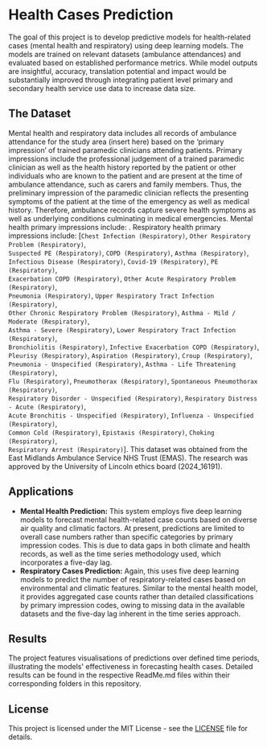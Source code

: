 # Health Cases Prediction
The goal of this project is to develop predictive models for health-related cases (mental health and respiratory) using deep learning models. The models are trained on relevant datasets (ambulance attendances) and evaluated based on established performance metrics. While model outputs are insightful, accuracy, translation potential and impact would be substantially improved through integrating patient level primary and secondary health service use data to increase data size.

## The Dataset
Mental health and respiratory data includes all records of ambulance attendance for the study area (insert here) based on the ‘primary impression’ of trained paramedic clinicians attending patients. Primary impressions include the professional judgement of a trained paramedic clinician as well as the health history reported by the patient or other individuals who are known to the patient and are present at the time of ambulance attendance, such as carers and family members. Thus, the preliminary impression of the paramedic clinician reflects the presenting symptoms of the patient at the time of the emergency as well as medical history. Therefore, ambulance records capture severe health symptoms as well as underlying conditions culminating in medical emergencies. Mental health primary impressions include: <insert here>. Respiratory health primary impressions include: [`Chest Infection (Respiratory)`, `Other Respiratory Problem (Respiratory)`,  
`Suspected PE (Respiratory)`, `COPD (Respiratory)`, `Asthma (Respiratory)`,  
`Infectious Disease (Respiratory)`, `Covid-19 (Respiratory)`, `PE (Respiratory)`,  
`Exacerbation COPD (Respiratory)`, `Other Acute Respiratory Problem (Respiratory)`,  
`Pneumonia (Respiratory)`, `Upper Respiratory Tract Infection (Respiratory)`,  
`Other Chronic Respiratory Problem (Respiratory)`, `Asthma - Mild / Moderate (Respiratory)`,  
`Asthma - Severe (Respiratory)`, `Lower Respiratory Tract Infection (Respiratory)`,  
`Bronchiolitis (Respiratory)`, `Infective Exacerbation COPD (Respiratory)`,  
`Pleurisy (Respiratory)`, `Aspiration (Respiratory)`, `Croup (Respiratory)`,  
`Pneumonia - Unspecified (Respiratory)`, `Asthma - Life Threatening (Respiratory)`,  
`Flu (Respiratory)`, `Pneumothorax (Respiratory)`, `Spontaneous Pneumothorax (Respiratory)`,  
`Respiratory Disorder - Unspecified (Respiratory)`, `Respiratory Distress - Acute (Respiratory)`,  
`Acute Bronchitis - Unspecified (Respiratory)`, `Influenza - Unspecified (Respiratory)`,  
`Common Cold (Respiratory)`, `Epistaxis (Respiratory)`, `Choking (Respiratory)`,  
`Respiratory Arrest (Respiratory)`]. This dataset was obtained from the East Midlands Ambulance Service NHS Trust (EMAS). The research was approved by the University of Lincoln ethics board (2024_16191). 

## Applications

- **Mental Health Prediction:** This system employs five deep learning models to forecast mental health-related case counts based on diverse air quality and climatic factors. At present, predictions are limited to overall case numbers rather than specific categories by primary impression codes. This is due to data gaps in both climate and health records, as well as the time series methodology used, which incorporates a five-day lag.
- **Respiratory Cases Prediction:** Again, this uses five deep learning models to predict the number of respiratory-related cases based on environmental and climatic features. Similar to the mental health model, it provides aggregated case counts rather than detailed classifications by primary impression codes, owing to missing data in the available datasets and the five-day lag inherent in the time series approach.

## Results

The project features visualisations of predictions over defined time periods, illustrating the models' effectiveness in forecasting health cases. Detailed results can be found in the respective ReadMe.md files within their corresponding folders in this repository.

## License

This project is licensed under the MIT License - see the [LICENSE](LICENSE) file for details.

